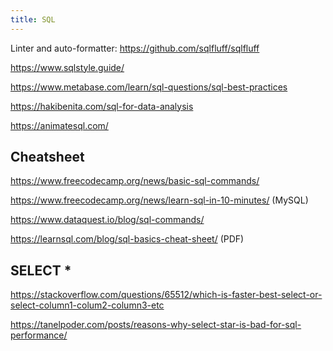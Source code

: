 ```yaml
---
title: SQL
---
```


Linter and auto-formatter: https://github.com/sqlfluff/sqlfluff

https://www.sqlstyle.guide/

https://www.metabase.com/learn/sql-questions/sql-best-practices

https://hakibenita.com/sql-for-data-analysis

https://animatesql.com/

## Cheatsheet

https://www.freecodecamp.org/news/basic-sql-commands/

https://www.freecodecamp.org/news/learn-sql-in-10-minutes/ (MySQL)

https://www.dataquest.io/blog/sql-commands/

https://learnsql.com/blog/sql-basics-cheat-sheet/ (PDF)

## SELECT \*

https://stackoverflow.com/questions/65512/which-is-faster-best-select-or-select-column1-colum2-column3-etc

https://tanelpoder.com/posts/reasons-why-select-star-is-bad-for-sql-performance/
